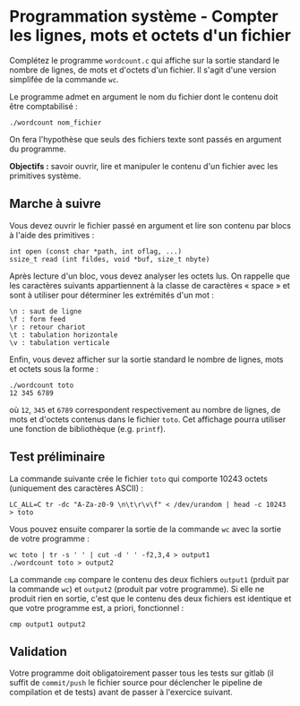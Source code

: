 # Programmation système - Compter les lignes, mots et octets d'un fichier

Complétez le programme `wordcount.c` qui affiche sur la sortie standard le nombre de lignes, de mots et d'octets d'un fichier.
Il s'agit d'une version simplifée de la commande `wc`.

Le programme admet en argument le nom du fichier dont le contenu doit être comptabilisé :

    ./wordcount nom_fichier

On fera l'hypothèse que seuls des fichiers texte sont passés en argument du programme.

**Objectifs :** savoir ouvrir, lire et manipuler le contenu d'un fichier avec les primitives système.

## Marche à suivre

Vous devez ouvrir le fichier passé en argument et lire son contenu par blocs à l'aide des primitives :

    int open (const char *path, int oflag, ...)
    ssize_t read (int fildes, void *buf, size_t nbyte)

Après lecture d'un bloc, vous devez analyser les octets lus.
On rappelle que les caractères suivants appartiennent à la classe de caractères « space » et sont à utiliser pour déterminer les extrémités d'un mot :

    \n : saut de ligne
    \f : form feed
    \r : retour chariot
    \t : tabulation horizontale
    \v : tabulation verticale

Enfin, vous devez afficher sur la sortie standard le nombre de lignes, mots et octets sous la forme :

    ./wordcount toto
    12 345 6789

où `12`, `345` et `6789` correspondent respectivement au nombre de lignes, de mots et d'octets contenus dans le fichier `toto`.
Cet affichage pourra utiliser une fonction de bibliothèque (e.g. `printf`).

## Test préliminaire

La commande suivante crée le fichier `toto` qui comporte 10243 octets (uniquement des caractères ASCII) :

    LC_ALL=C tr -dc "A-Za-z0-9 \n\t\r\v\f" < /dev/urandom | head -c 10243 > toto

Vous pouvez ensuite comparer la sortie de la commande `wc` avec la sortie de votre programme :

    wc toto | tr -s ' ' | cut -d ' ' -f2,3,4 > output1
    ./wordcount toto > output2

La commande `cmp` compare le contenu des deux fichiers `output1` (prduit par la commande `wc`) et `output2` (produit par votre programme).
Si elle ne produit rien en sortie, c'est que le contenu des deux fichiers est identique et que votre programme est, a priori, fonctionnel :

    cmp output1 output2

## Validation

Votre programme doit obligatoirement passer tous les tests sur gitlab (il suffit de `commit/push` le fichier source pour déclencher le pipeline de compilation et de tests) avant de passer à l'exercice suivant.

